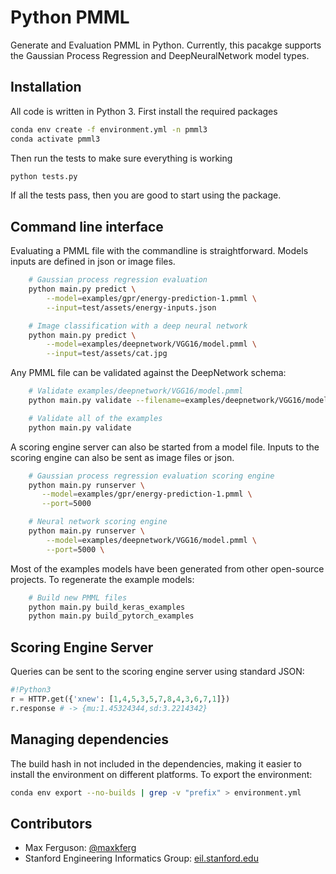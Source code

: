 # Python PMML

Generate and Evaluation PMML in Python.
Currently, this pacakge supports the Gaussian Process Regression and DeepNeuralNetwork model types.

## Installation
All code is written in Python 3. First install the required packages

```sh
conda env create -f environment.yml -n pmml3
conda activate pmml3
```

Then run the tests to make sure everything is working
```sh
python tests.py
```

If all the tests pass, then you are good to start using the package.

## Command line interface

Evaluating a PMML file with the commandline is straightforward.
Models inputs are defined in json or image files.
```sh
	# Gaussian process regression evaluation
	python main.py predict \
		--model=examples/gpr/energy-prediction-1.pmml \
		--input=test/assets/energy-inputs.json

	# Image classification with a deep neural network
    python main.py predict \
        --model=examples/deepnetwork/VGG16/model.pmml \
        --input=test/assets/cat.jpg
```

Any PMML file can be validated against the DeepNetwork schema:
```sh
	# Validate examples/deepnetwork/VGG16/model.pmml
    python main.py validate --filename=examples/deepnetwork/VGG16/model.pmml

    # Validate all of the examples
    python main.py validate
```


A scoring engine server can also be started from a model file.
Inputs to the scoring engine can also be sent as image files or json.

```sh
	# Gaussian process regression evaluation scoring engine
	python main.py runserver \
	   --model=examples/gpr/energy-prediction-1.pmml \
	   --port=5000

	# Neural network scoring engine
    python main.py runserver \
    	--model=examples/deepnetwork/VGG16/model.pmml \
    	--port=5000 \
```

Most of the examples models have been generated from other open-source projects.
To regenerate the example models:

```sh
	# Build new PMML files
	python main.py build_keras_examples
	python main.py build_pytorch_examples
```


## Scoring Engine Server

Queries can be sent to the scoring engine server using standard JSON:
```python
#!Python3
r = HTTP.get({'xnew': [1,4,5,3,5,7,8,4,3,6,7,1]})
r.response # -> {mu:1.45324344,sd:3.2214342}
```

## Managing dependencies
The build hash in not included in the dependencies, making it easier to install the environment on different platforms. To export the environment:

```sh
conda env export --no-builds | grep -v "prefix" > environment.yml
```

## Contributors

* Max Ferguson: [@maxkferg](https://github.com/maxkferg)
* Stanford Engineering Informatics Group: [eil.stanford.edu](http://eil.stanford.edu/index.html)

